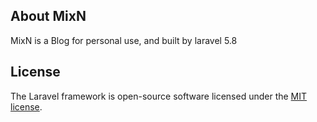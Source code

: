 ## About MixN

MixN is a Blog for personal use, and built by laravel 5.8 

## License

The Laravel framework is open-source software licensed under the [MIT license](https://opensource.org/licenses/MIT).
